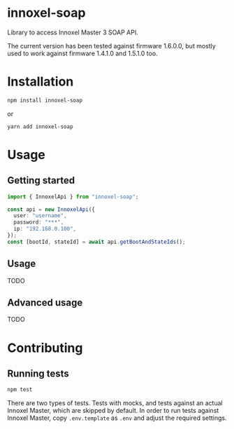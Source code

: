 # innoxel-soap

Library to access Innoxel Master 3 SOAP API.

The current version has been tested against firmware 1.6.0.0, but mostly used to work against firmware 1.4.1.0 and 1.5.1.0 too.

# Installation

```bash
npm install innoxel-soap
```

or

```bash
yarn add innoxel-soap
```

# Usage

## Getting started

```ts
import { InnoxelApi } from "innoxel-soap";

const api = new InnoxelApi({
  user: "username",
  password: "***",
  ip: "192.168.0.100",
});
const [bootId, stateId] = await api.getBootAndStateIds();
```

## Usage

TODO

## Advanced usage

TODO

# Contributing

## Running tests

```bash
npm test
```

There are two types of tests. Tests with mocks, and tests against an actual Innoxel Master, which are skipped by default. In order to run tests against Innoxel Master, copy `.env.template` as `.env` and adjust the required settings.
